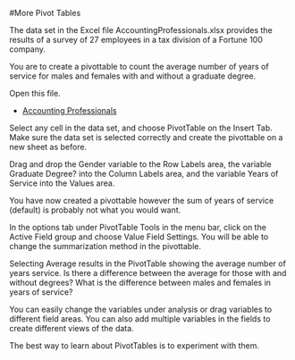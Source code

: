 #More Pivot Tables

The data set in the Excel file AccountingProfessionals.xlsx provides the results of a survey of 27 employees in a tax division of a Fortune 100 company.

You are to create a pivottable to count the average number of years of service for males and females with and without a graduate degree.

Open this file.

- [Accounting Professionals](./archives/AccountingProfessionals.xlsx)

Select any cell in the data set, and choose PivotTable on the Insert Tab.
Make sure the data set is selected correctly and create the pivottable on a new sheet as before.

Drag and drop the Gender variable to the Row Labels area, the variable Graduate Degree? into the Column Labels area, and the variable Years of Service into the Values area.

You have now created a pivottable however the sum of years of service (default) is probably not what you would want.

In the options tab under PivotTable Tools in the menu bar, click on the Active Field group and choose Value Field Settings. You will be able to change the summarization method in the pivottable.

Selecting Average results in the PivotTable showing the average number of years service. Is there a difference between the average for those with and without degrees? What is the difference between males and females in years of service?

You can easily change the variables under analysis or drag variables to different field areas. You can also add multiple variables in the fields to create different views of the data.

The best way to learn about PivotTables is to experiment with them.

